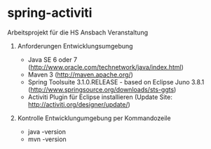 spring-activiti
===============

Arbeitsprojekt für die HS Ansbach Veranstaltung

1) Anforderungen Entwicklungsumgebung
   - Java SE 6 oder 7 (http://www.oracle.com/technetwork/java/index.html)
   - Maven 3 (http://maven.apache.org/)
   - Spring Toolsuite 3.1.0.RELEASE - based on Eclipse Juno 3.8.1 (http://www.springsource.org/downloads/sts-ggts)
   - Activiti Plugin für Eclipse installieren (Update Site: http://activiti.org/designer/update/)
   
2) Kontrolle Entwicklungumgebung per Kommandozeile
   - java -version
   - mvn -version
